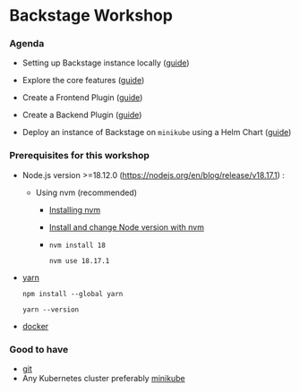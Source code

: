 # Backstage Workshop

### Agenda

- Setting up Backstage instance locally ([guide](https://github.com/debsmita1/backstage-workshop/tree/set-up-backstage))

- Explore the core features ([guide](https://github.com/debsmita1/backstage-workshop/tree/core-features))

- Create a Frontend Plugin ([guide](https://github.com/debsmita1/backstage-workshop/tree/create-fe-plugin))

- Create a Backend Plugin ([guide](https://github.com/debsmita1/backstage-workshop/tree/create-be-plugin))

- Deploy an instance of Backstage on `minikube` using a Helm Chart ([guide](https://github.com/debsmita1/backstage-workshop/tree/helm-backstage))

### Prerequisites for this workshop
- Node.js version >=18.12.0  (https://nodejs.org/en/blog/release/v18.17.1) :
    - Using nvm (recommended)
      - [Installing nvm](https://github.com/nvm-sh/nvm#install--update-script)
      - [Install and change Node version with nvm](https://nodejs.org/en/download/package-manager#nvm)
      - ```
        nvm install 18
        ```

        ```
        nvm use 18.17.1
        ```
- [yarn](https://classic.yarnpkg.com/en/docs/install)
  ```
  npm install --global yarn
  ```

  ```
  yarn --version
  ```
- [docker](https://docs.docker.com/engine/install/)

### Good to have
- [git](https://github.com/git-guides/install-git)
- Any Kubernetes cluster preferably [minikube](https://minikube.sigs.k8s.io/docs/start/)

